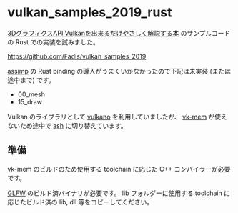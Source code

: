 vulkan_samples_2019_rust
====

[3DグラフィクスAPI Vulkanを出来るだけやさしく解説する本](https://fadis.booth.pm/items/1562222) のサンプルコードの Rust での実装を試みました。

https://github.com/Fadis/vulkan_samples_2019

[assimp](https://www.assimp.org/) の Rust binding の導入がうまくいかなかったので下記は未実装 (または途中まで) です。

* 00_mesh
* 15_draw

Vulkan のライブラリとして [vulkano](https://github.com/vulkano-rs/vulkano) を利用していましたが、 [vk-mem](https://github.com/gwihlidal/vk-mem-rs) が使えないため途中で [ash](https://github.com/MaikKlein/ash) に切り替えています。

## 準備

vk-mem のビルドのため使用する toolchain に応じた C++ コンパイラーが必要です。

[GLFW](https://www.glfw.org/) のビルド済バイナリが必要です。 lib フォルダーに使用する toolchain に応じたビルド済の lib, dll 等をコピーしてください。

